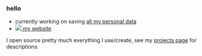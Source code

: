 ### hello

* currently working on saving [all my personal data](https://github.com/seanbreckenridge/HPI#readme)
* [<img src="https://sean.fish/favicon.ico"> my website](https://sean.fish/)

I open source pretty much everything I use/create, see my [projects page](https://sean.fish/projects) for descriptions.
